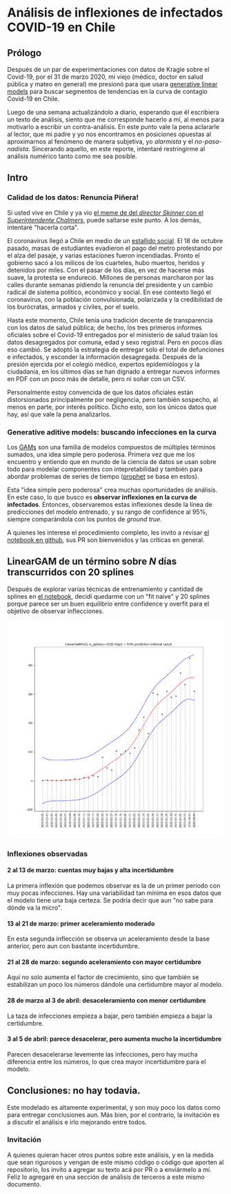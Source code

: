 # Análisis de inflexiones de infectados COVID-19 en Chile

## Prólogo
Después de un par de experimentaciones con datos de Kragle sobre el Covid-19, por el 31 de marzo 2020, mi viejo (médico, doctor en salud pública y mateo en general) me presionó para que usara [generative linear models](https://pygam.readthedocs.io/en/latest/notebooks/tour_of_pygam.html) para buscar segmentos de tendencias en la curva de contagio Covid-19 en Chile.

Luego de una semana actualizándolo a diario, esperando que él escribiera un texto de análisis, siento que me corresponde hacerlo a mí, al menos para motivarlo a escribir un contra-análisis. En este punto vale la pena aclararle al lector, que mi padre y yo nos encontramos en posiciones opuestas al aproximarnos al fenómeno de manera subjetiva, yo _alarmista_ y el _no-pasa-nadista_. Sincerando aquello, en este reporte, intentaré restringirme al análisis numérico tanto como me sea posible.

## Intro
### Calidad de los datos: Renuncia Piñera!

Si usted vive en Chile y ya vio [el meme de del _director Skinner_ con el _Superintendente Chalmers_](https://github.com/verasativa/covi-19-chile/blob/master/docs/photo_2020-04-04%2012.37.01.jpeg), puede saltarse este punto. A los demás, intentaré "hacerla corta".

El coronavirus llegó a Chile en medio de un [estallido social](https://es.wikipedia.org/wiki/Protestas_en_Chile_de_2019-2020). El 18 de octubre pasado, masas de estudiantes evadieron el pago del metro protestando por el alza del pasaje, y varias estaciones fueron incendiadas. Pronto el gobierno sacó a los milicos de los cuarteles, hubo muertos, heridos y detenidos por miles. Con el pasar de los días, en vez de hacerse más suave, la protesta se endureció. Millones de personas marcharon por las calles durante semanas pidiendo la renuncia del presidente y un cambio radical de sistema político, económico y social. En ese contexto llegó el coronavirus, con la población convulsionada, polarizada y la credibilidad de los burócratas, armados y civiles, por el suelo.

Hasta este momento, Chile tenía una tradición decente de transparencia con los datos de salud pública; de hecho, los tres primeros informes oficiales sobre el Covid-19 entregados por el ministerio de salud traían los datos desagregados por comuna, edad y sexo registral. Pero en pocos días eso cambió. Se adoptó la estrategia de entregar solo el total de defunciones e infectados, y esconder la información desagregada. Después de la presión ejercida por el colegio médico, expertos epidemiólogos y la ciudadanía, en los últimos días se han dignado a entregar nuevos informes en PDF con un poco más de detalle, pero ni soñar con un CSV.


Personalmente estoy convencida de que los datos oficiales están distorsionados principalmente por negligencia, pero también sospecho, al menos en parte, por interés político. Dicho esto, son los únicos datos que hay, así que vale la pena analizarlos.


### Generative aditive models: buscando infecciones en la curva
Los [GAMs](https://www.youtube.com/watch?v=XQ1vk7wEI7c) son una familia de modelos compuestos de múltiples términos sumados, una idea simple pero poderosa. Primera vez que me los encuentro y entiendo que en mundo de la ciencia de datos se usan sobre todo para modelar componentes con intepretabilidad y también para abordar problemas de series de tiempo ([prophet](https://facebook.github.io/prophet/) se basa en estos).

Esta "idea simple pero poderosa" crea muchas oportunidades de análisis. En este caso, lo que busco es __observar inflexiones en la curva de infectados__. Entonces, observaremos estas inflexiones desde la línea de predicciones del modelo entrenado, y su rango de confidence al 95%, siempre comparándola con los puntos de _ground true_.

A quienes les interese el procedimiento completo, les invito a revisar [el notebook en github](https://github.com/verasativa/covi-19-chile/blob/master/GAMs.ipynb), sus PR son bienvenidos y las críticas en general.

## LinearGAM de un término sobre _N_ días transcurridos con 20 splines
Después de explorar varias técnicas de entrenamiento y cantidad de splines en [el notebook](https://github.com/verasativa/covi-19-chile/blob/master/GAMs.ipynb), decidí quedarme con un "fit naive" y 20 splines porque parece ser un buen equilibrio entre confidence y overfit para el objetivo de observar inflecciones.

![plot](docs/LinearGAM%28s%280%2C%20n_splines%3D20%29%5D%29%20%28rojo%29%20%2B%2095%25%20prediction%20interval%20%28azul%29.png)

### Inflexiones observadas
#### 2 al 13 de marzo: cuentas muy bajas y alta incertidumbre
La primera inflexión que podemos observar es la de un primer periodo con muy pocas infecciones. Hay una variabilidad tan mínima en esos datos que el modelo tiene una baja certeza. Se podría decir que aun "no sabe para dónde va la micro".
#### 13 al 21 de marzo: primer aceleramiento moderado
En esta segunda inflección se observa un aceleramiento desde la base anterior, pero aun con bastante incertidumbre.
#### 21 al 28 de marzo: segundo aceleramiento con mayor certidumbre
Aquí no solo aumenta el factor de crecimiento, sino que también se estabilizan un poco los números dándole una certidumbre mayor al modelo.
#### 28 de marzo al 3 de abril: desaceleramiento con menor certidumbre
La taza de infecciones empieza a bajar, pero también empieza a bajar la certidumbre.
#### 3 al 5 de abril: parece desacelerar, pero aumenta mucho la incertidumbre
Parecen desacelerarse levemente las infecciones, pero hay mucha diferencia entre los números, lo que crea mayor incertidumbre para el modelo.

## Conclusiones: no hay todavia.
Este modelado es altamente experimental, y son muy poco los datos como para entregar conclusiones aun. Más bien, por el contrario, la invitación es a discutir el análisis e irlo mejorando entre todos.

### Invitación
A quienes quieran hacer otros puntos sobre este análisis, y en la medida que sean rigurosos y vengan de este mismo código o código que aporten al repositorio, los invito a agregar su texto acá por PR o a enviármelo a mí. Feliz lo agregaré en una sección de análisis de terceros a este mismo documento.
